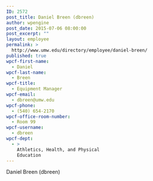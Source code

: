 ```yaml
---
ID: 2572
post_title: Daniel Breen (dbreen)
author: wpengine
post_date: 2015-07-06 08:00:00
post_excerpt: ""
layout: employee
permalink: >
  http://www.umw.edu/directory/employee/daniel-breen/
published: true
wpcf-first-name:
  - Daniel
wpcf-last-name:
  - Breen
wpcf-title:
  - Equipment Manager
wpcf-email:
  - dbreen@umw.edu
wpcf-phone:
  - (540) 654-2170
wpcf-office-room-number:
  - Room 99
wpcf-username:
  - dbreen
wpcf-dept:
  - >
    Athletics, Health, and Physical
    Education
---
```

Daniel Breen (dbreen)